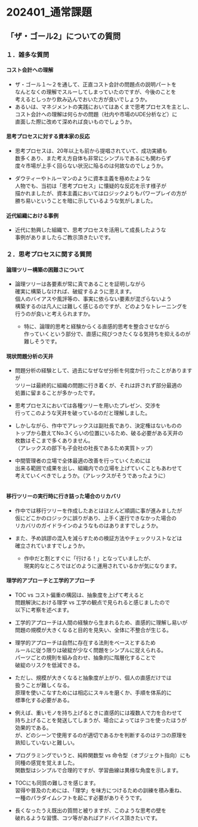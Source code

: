 
<style>
  hr {  
    opacity: 0;  
    break-after: page;  
  }  
</style>

# 202401_通常課題

## 「ザ・ゴール2」についての質問

### １．雑多な質問

#### コスト会計への理解

- ザ・ゴール１～２を通して、正直コスト会計の問題点の説明パートを  
なんとなくの理解でスルーしてしまっていたのですが、今後のことを  
考えるとしっかり飲み込んでおいた方が良いでしょうか。
- あるいは、マネジメントの実践においてはあくまで思考プロセスを主とし、  
コスト会計への理解は何らかの問題（社内や市場のUDE分析など）に  
直面した際に改めて深めれば良いものでしょうか。

#### 思考プロセスに対する資本家の反応

- 思考プロセスは、20年以上も前から提唱されていて、成功実績も  
数多くあり、また考え方自体も非常にシンプルであるにも関わらず  
度々市場が上手く回らない状況に陥るのは何故なのでしょうか。

- ダウティーやトルーマンのように資本主義を極めたような  
人物でも、当初は「思考プロセス」に懐疑的な反応を示す様子が  
描かれましたが、資本主義においてはロジックよりもパワープレイの方が  
勝ち易いということを暗に示しているような気がしました。

#### 近代組織における事例

- 近代に勃興した組織で、思考プロセスを活用して成長したような  
事例がありましたらご教示頂きたいです。

### ２．思考プロセスに関する質問

#### 論理ツリー構築の困難さについて

- 論理ツリーは各要素が常に真であることを証明しながら  
確実に構築しなければ、破綻するように思えます。  
個人のバイアスや風評等の、事実に依らない要素が混ざらないよう  
構築するのは凡人には難しく感じるのですが、どのようなトレーニングを  
行うのが良いと考えられますか。

  - 特に、論理的思考と経験からくる直感的思考を整合させながら  
作っていくという部分で、直感に飛びつきたくなる気持ちを抑えるのが  
難しそうです。

#### 現状問題分析の天井

- 問題分析の経験として、過去になぜなぜ分析を何度か行ったことがありますが  
ツリーは最終的に組織の問題に行き着くが、それは許されず部分最適の  
処置に留まることが多かったです。

- 思考プロセスにおいては各種ツリーを用いたプレゼン、交渉を  
行ってこのような天井を破っているのだと理解しました。

- しかしながら、作中でアレックスは副社長であり、決定権はないものの  
トップから数えてNo.3くらいの位置にいるため、破る必要がある天井の  
枚数はそこまで多くありません。  
（アレックスの部下も子会社の社長であるため実質トップ）

- 中間管理者の立場で全体最適の改善を行っていくためには  
出来る範囲で成果を出し、組織内での立場を上げていくこともあわせて  
考えていくべきでしょうか。（アレックスがそうであったように）

---

#### 移行ツリーの実行時に行き詰った場合のリカバリ

- 作中では移行ツリーを作成したあとはほとんど順調に事が進みましたが  
仮にどこかのロジックに誤りがあり、上手く遂行できなかった場合の  
リカバリのガイドラインのようなものはありますでしょうか。

- また、予め誤謬の混入を減らすための検証方法やチェックリストなどは  
確立されていますでしょうか。  
  - 作中だと割とすぐに「行ける！」となっていましたが、  
  現実的なところではどのように運用されているかが気になります。

#### 理学的アプローチと工学的アプローチ

- TOC vs コスト偏重の構図は、抽象度を上げて考えると  
問題解決における理学 vs 工学の観点で見られると感じましたので  
以下に考察を述べます。

- 工学的アプローチは人間の経験から生まれるため、直感的に理解し易いが  
問題の規模が大きくなると目的を見失い、全体に不整合が生じる。

- 理学的アプローチは自然に存在する法則をベースとするため  
ルールに従う限りは破綻が少なく問題をシンプルに捉えられる。  
パーツごとの規則を組み合わせ、抽象的に階層化することで  
破綻のリスクを低減できる。

- ただし、規模が大きくなると抽象度が上がり、個人の直感だけでは  
扱うことが難しくなる。  
原理を使いこなすためには相応にスキルを磨くか、手順を体系的に  
標準化する必要がある。

- 例えば、重いモノを持ち上げるときに直感的には複数人で力を合わせて  
持ち上げることを発送してしまうが、場合によってはテコを使ったほうが  
効果的である。  
が、どのシーンで使用するのが適切であるかを判断するのはテコの原理を  
熟知していないと難しい。

- プログラミングでいうと、純粋関数型 vs 命令型（オブジェクト指向）にも  
同種の感覚を覚えました。  
関数型はシンプルで合理的ですが、学習曲線は異様な角度を示します。

- TOCにも同質の難しさを感じます。  
習得や普及のためには、「理学」を味方につけるための訓練を積み重ね、  
一種のパラダイムシフトを起こす必要がありそうです。

- 長くなったうえ既出の質問と被りますが、このような思考の壁を  
破れるような習慣、コツ等があればアドバイス頂きたいです。
